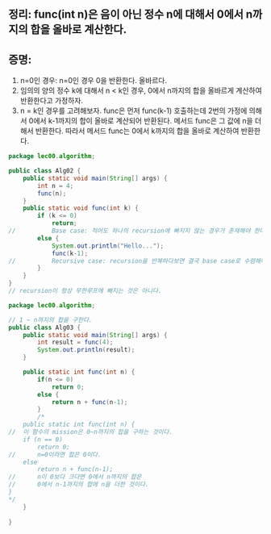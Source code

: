  ## 정리: func(int n)은 음이 아닌 정수 n에 대해서 0에서 n까지의 합을 올바로 계산한다.
 ## 증명:
 1. n=0인 경우: n=0인 경우 0을 반환한다. 올바르다.
 2. 임의의 양의 정수 k에 대해서 n < k인 경우, 0에서 n까지의 합을 올바르게 계산하여 반환한다고 가정하자.
 3. n = k인 경우를 고려해보자. func은 먼저 func(k-1) 호출하는데 2번의 가정에 의해서 
 	0에서 k-1까지의 합이 올바로 계산되어 반환된다.
 	메서드 func은 그 값에 n을 더해서 반환한다.
 	따라서 메서드 func는 0에서 k까지의 합을 올바로 계산하여 반환한다. 
  
```java  
package lec00.algorithm;

public class Alg02 {
	public static void main(String[] args) {
		int n = 4;
		func(n);
	}
	public static void func(int k) {
		if (k <= 0)
			return;
//			Base case: 적어도 하나의 recursion에 빠지지 않는 경우가 존재해야 한다.
		else {
			System.out.println("Hello...");
			func(k-1);
//			Recursive case: recursion을 반복하다보면 결국 base case로 수렴해야 한다. 
		}
	}	
}
// recursion이 항상 무한루프에 빠지는 것은 아니다.
```

```java
package lec00.algorithm;

// 1 ~ n까지의 합을 구한다. 
public class Alg03 {
	public static void main(String[] args) {
		int result = func(4);
		System.out.println(result);
	}

	public static int func(int n) {
		if(n <= 0)
			return 0;
		else {
			return n + func(n-1);
		}
		/*
	public static int func(int n) {
//	이 함수의 mission은 0~n까지의 합을 구하는 것이다.
	if (n == 0)
		return 0;
//		n=0이라면 합은 0이다.
	else 
		return n + func(n-1);
//		n이 0보다 크다면 0에서 n까지의 합은
//		0에서 n-1까지의 합에 n을 더한 것이다. 
}
*/
	}
	
}

```
